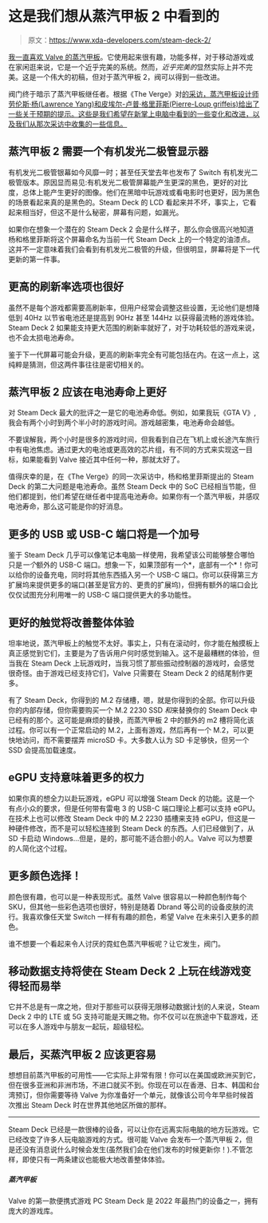 # 这是我们想从蒸汽甲板 2 中看到的

> 原文：<https://www.xda-developers.com/steam-deck-2/>

[我一直喜欢 Valve 的蒸汽甲板](https://www.xda-developers.com/steam-deck-review/)。它使用起来很有趣，功能多样，对于移动游戏或在家闲逛来说，它是一个近乎完美的系统。然而，*近乎完美的*显然实际上并不完美。这是一个伟大的初稿，但对于蒸汽甲板 2，阀可以得到一些改进。

阀门终于暗示了蒸汽甲板继任者。根据《The Verge》对[的采访，蒸汽甲板设计师劳伦斯·杨(Lawrence Yang)和皮埃尔-卢普·格里菲斯(Pierre-Loup griffeis)给出了一些关于预期的提示。这些是我们希望在新掌上电脑中看到的一些变化和改进，以及我们从那次采访中收集的一些信息。](https://www.theverge.com/23499215/valve-steam-deck-interview-late-2022)

## 蒸汽甲板 2 需要一个有机发光二极管显示器

有机发光二极管银幕如今风靡一时；甚至任天堂去年也发布了 Switch 有机发光二极管版本。原因显而易见:有机发光二极管屏幕能产生更深的黑色，更好的对比度，总体上能产生更好的图像。他们在黑暗中玩游戏或看电影时也更好，因为黑色的场景看起来真的是黑色的。Steam Deck 的 LCD 看起来并不坏，事实上，它看起来相当好，但这不是什么秘密，屏幕有问题，如漏光。

如果你在想象一个潜在的 Steam Deck 2 会是什么样子，那么你会很高兴地知道杨和格里菲斯将这个屏幕命名为当前一代 Steam Deck 上的一个特定的油漆点。这并不一定意味着我们会看到有机发光二极管的升级，但很明显，屏幕将是下一代更新的第一件事。

## 更高的刷新率选项也很好

虽然不是每个游戏都需要高刷新率，但用户经常会调整这些设置，无论他们是想降低到 40Hz 以节省电池还是提高到 90Hz 甚至 144Hz 以获得最流畅的游戏体验。Steam Deck 2 如果能支持更大范围的刷新率就好了，对于功耗较低的游戏来说，也不会太损电池寿命。

鉴于下一代屏幕可能会升级，更高的刷新率完全有可能包括在内。在这一点上，这纯粹是猜测，但这两件事往往是密切相关的。

## 蒸汽甲板 2 应该在电池寿命上更好

对 Steam Deck 最大的批评之一是它的电池寿命低。例如，如果我玩《GTA V》,我会有两个小时到两个半小时的游戏时间。游戏越密集，电池寿命会越低。

不要误解我，两个小时是很多的游戏时间，但我看到自己在飞机上或长途汽车旅行中有电池焦虑。通过更大的电池或更高效的芯片组，有不同的方式来实现这一目标，如果能看到 Valve 接近其中任何一种，那就太好了。

值得庆幸的是，在《The Verge》的同一次采访中，杨和格里菲斯提出的 Steam Deck 的第二大问题是电池寿命。虽然 Steam Deck 中的 SoC 已经相当节能，但他们都提到，他们希望在继任者中提高电池寿命。如果你有一个蒸汽甲板，并感叹电池寿命，那么这可能是你的好消息。

## 更多的 USB 或 USB-C 端口将是一个加号

鉴于 Steam Deck 几乎可以像笔记本电脑一样使用，我希望该公司能够整合哪怕只是*一个*额外的 USB-C 端口。想象一下，如果顶部有一个*，底部有一个*！你可以给你的设备充电，同时将其他东西插入另一个 USB-C 端口。你可以获得第三方扩展坞来提供更多的端口(甚至是官方的、更贵的扩展坞)，但拥有额外的端口会比仅仅试图充分利用唯一的 USB-C 端口提供更大的多功能性。

## 更好的触觉将改善整体体验

坦率地说，蒸汽甲板上的触觉不太好。事实上，只有在滚动时，你才能在触摸板上真正感觉到它们，主要是为了告诉用户何时感觉到输入。这不是最糟糕的体验，但当我在 Steam Deck 上玩游戏时，当我习惯了那些振动控制器的游戏时，会感觉很奇怪。由于游戏已经支持它们，Valve 只需要在 Steam Deck 2 的结尾制作更多。

有了 Steam Deck，你得到的 M.2 存储槽，嗯，就是你得到的全部。你可以升级你的内部存储，但你需要购买一个 M.2 2230 SSD *和*来替换你的 Steam Deck 中已经有的那个。这可能是麻烦的替换，而蒸汽甲板 2 中的额外的 m2 槽将简化该过程。你可以有一个正常启动的 M.2，上面有游戏，然后再有一个 M.2，可以更快地访问，而不需要摆弄 microSD 卡。大多数人认为 SD 卡足够快，但另一个 SSD 会提高加载速度。

## eGPU 支持意味着更多的权力

如果你真的想全力以赴玩游戏，eGPU 可以增强 Steam Deck 的功能。这是一个有点小众的要求，但是任何带有雷电 3 的 USB-C 端口理论上都可以支持 eGPU。在技术上也可以修改 Steam Deck 中的 M.2 2230 插槽来支持 eGPU，但这是一种硬件修改，而不是可以轻松连接到 Steam Deck 的东西。人们已经做到了，从 SD 卡启动 Windows...但是，是的，那可能不适合胆小的人。Valve 可以为想要的人简化这个过程。

## 更多颜色选择！

颜色很有趣，也可以是一种表现形式。虽然 Valve 很容易以一种颜色制作每个 SKU，但其他一些彩色选项也很好，特别是随着 Dbrand 等公司的设备皮肤的流行。我喜欢像任天堂 Switch 一样有有趣的颜色，希望 Valve 在未来引入更多的颜色。

谁不想要一个看起来令人讨厌的霓虹色蒸汽甲板呢？让它发生，阀门。

## 移动数据支持将使在 Steam Deck 2 上玩在线游戏变得轻而易举

它并不总是有一席之地，但对于那些可以获得无限移动数据计划的人来说，Steam Deck 2 中的 LTE 或 5G 支持可能是天赐之物。你不仅可以在旅途中下载游戏，还可以在多人游戏中与朋友一起玩，超级轻松。

## 最后，买蒸汽甲板 2 应该更容易

想想目前蒸汽甲板的可用性——它实际上非常有限！你可以在美国或欧洲买到它，但在很多亚洲和非洲市场，不进口就买不到。你现在可以在香港、日本、韩国和台湾预订，但你需要等待 Valve 为你准备好一个单元，就像该公司今年早些时候首次推出 Steam Deck 时在世界其他地区所做的那样。

* * *

Steam Deck 已经是一款很棒的设备，可以让你在远离实际电脑的地方玩游戏。它已经改变了许多人玩电脑游戏的方式。很可能 Valve 会发布一个蒸汽甲板 2，但是还没有消息说什么时候会发生(虽然我们会在他们发布的时候更新你！).不管怎样，即使只有一两条建议也能极大地改善整体体验。

##### 蒸汽甲板

Valve 的第一款便携式游戏 PC Steam Deck 是 2022 年最热门的设备之一，拥有庞大的游戏库。